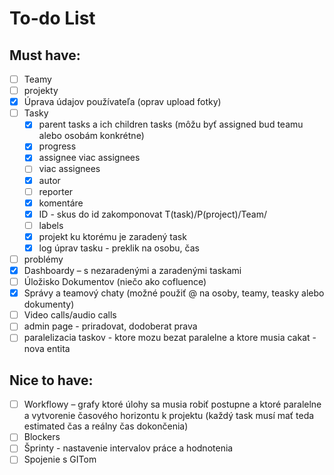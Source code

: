 #  To-do List

## Must have:
- [ ] Teamy 
- [ ] projekty
- [x] Úprava údajov používateľa (oprav upload fotky)
- [ ] Tasky
  - [x] parent tasks a ich children tasks (môžu byť assigned bud teamu alebo osobám konkrétne)
  - [x] progress
  - [x] assignee viac assignees
  - [ ] viac assignees
  - [x] autor
  - [ ] reporter
  - [x] komentáre
  - [x] ID - skus do id zakomponovat T(task)/P(project)/Team/
  - [ ] labels
  - [x] projekt ku ktorému je zaradený task
  - [x] log úprav tasku - preklik na osobu, čas 
- [ ] problémy
- [x] Dashboardy – s nezaradenými a zaradenými taskami
- [ ] Úložisko Dokumentov (niečo ako cofluence)
- [x] Správy a teamový chaty (možné použiť @ na osoby, teamy, teasky alebo dokumenty)
- [ ] Video calls/audio calls
- [ ] admin page - priradovat, dodoberat prava
- [ ] paralelizacia taskov - ktore mozu bezat paralelne a ktore musia cakat - nova entita

## Nice to have:
- [ ] Workflowy – grafy ktoré úlohy sa musia robiť postupne a ktoré paralelne a vytvorenie časového horizontu k projektu (každý task musí mať teda estimated čas a reálny čas dokončenia)
- [ ] Blockers
- [ ] Šprinty - nastavenie intervalov práce a hodnotenia
- [ ] Spojenie s GITom
